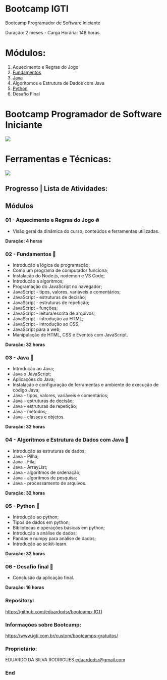 # Bootcamp IGTI

Bootcamp Programador de Software Iniciante

Duração: 2 meses - Carga Horária: 148 horas

# Módulos:
                
1. Aquecimento e Regras do Jogo
2. [Fundamentos](https://github.com/eduardodsr/bootcamp-IGTI/tree/master/Fundamentos%20JS)
3. [Java](https://github.com/eduardodsr/bootcamp-IGTI/tree/master/Java)
4. Algoritomos e Estrutura de Dados com Java 
5. [Python](https://github.com/eduardodsr/bootcamp-IGTI/tree/master/Python)
6. Desafio Final

# Bootcamp Programador de Software Iniciante

![](https://i.imgur.com/sUbFRTU.png)

# Ferramentas e Técnicas:

![](https://i.imgur.com/3hrde7o.png)


## Progresso |  Lista de Atividades:

## Módulos

### 01 - Aquecimento e Regras do Jogo :fire:

* Visão geral da dinâmica do curso, conteúdos e ferramentas utilizadas.

**Duração: 4 horas**

### 02 - Fundamentos :green_book:

* Introdução a lógica de programação;
* Como um programa de computador funciona;
* Instalação do Node.js, nodemon e VS Code;
* Introdução a algoritmos;
* Programação do JavaScript no navegador;
* JavaScript - tipos, valores, variáveis e comentários;
* JavaScript - estruturas de decisão;
* JavaScript - estruturas de repetição;
* JavaScript - funções;
* JavaScript - leitura/escrita de arquivos;
* JavaScript - introdução ao HTML;
* JavaScript - introdução ao CSS;
* JavaScript para a web;
* Manipulação de HTML, CSS e Eventos com JavaScript.

**Duração: 32 horas**

### 03 - Java :blue_book:

* Introdução ao Java;
* Java x JavaScript;
* Aplicações do Java;
* Instalação e configuração de ferramentas e ambiente de execução de código Java;
* Java - tipos, valores, variáveis e comentários;
* Java - estruturas de decisão;
* Java - estruturas de repetição;
* Java - métodos;
* Java - classes e objetos.

**Duração: 32 horas**

### 04 - Algoritmos e Estrutura de Dados com Java :orange_book:

* Introdução as estruturas de dados;
* Java - Pilha;
* Java - Fila;
* Java - ArrayList;
* Java - algoritmos de ordenação;
* Java - algoritmos de pesquisa;
* Java - processamento de arquivos.

**Duração: 32 horas**

### 05 - Python :closed_book:

* Introdução ao python;
* Tipos de dados em python;
* Bibliotecas e operações básicas em python;
* Introdução a análise de dados;
* Pandas e numpy para análise de dados;
* Introdução ao scikit-learn.

**Duração: 32 horas**

### 06 - Desafio final :checkered_flag:

* Conclusão da aplicação final.

**Duração: 16 horas**



### Repository:

<https://github.com/eduardodsr/bootcamp-IGTI>

### Informações sobre Bootcamp:

<https://www.igti.com.br/custom/bootcamps-gratuitos/>

### Proprietário:

EDUARDO DA SILVA RODRIGUES
eduardodsr@gmail.com

### End
